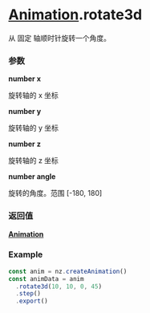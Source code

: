 # [Animation](./../Animation).rotate3d

从 固定 轴顺时针旋转一个角度。

### 参数

**number x**

旋转轴的 x 坐标

**number y**

旋转轴的 y 坐标

**number z**

旋转轴的 z 坐标

**number angle**

旋转的角度。范围 [-180, 180]

### 返回值

**[Animation](./../Animation)**

### Example

```ts
const anim = nz.createAnimation()
const animData = anim
  .rotate3d(10, 10, 0, 45)
  .step()
  .export()
```
